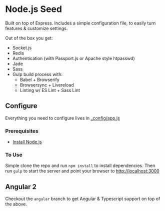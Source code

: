 # Node.js Seed

Built on top of Express. Includes a simple configuration file, to easily turn features & customize settings.

Out of the box you get:
- Socket.js
- Redis
- Authentication (with Passport.js or Apache style htpasswd)
- Jade
- Sass
- Gulp build process with:
  - Babel + Browserify
  - Browsersync + Livereload
  - Linting w/ ES Lint + Sass Lint

## Configure
Everything you need to configure lives in [_config/app.js](_config/app.js)

### Prerequisites
- [Install Node.js](https://docs.npmjs.com/getting-started/installing-node)

### To Use
Simple clone the repo and run `npm install` to install dependencies. Then run `gulp` to start the server and point your browser to [http://localhost:3000](http://localhost:3000)

## Angular 2
Checkout the `angular` branch to get Angular & Typescript support on top of the above.
